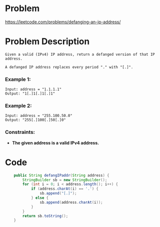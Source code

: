 # Problem
https://leetcode.com/problems/defanging-an-ip-address/
# Problem Description
```
Given a valid (IPv4) IP address, return a defanged version of that IP address.

A defanged IP address replaces every period "." with "[.]".
```
### Example 1:
```
Input: address = "1.1.1.1"
Output: "1[.]1[.]1[.]1"
```
### Example 2:
```
Input: address = "255.100.50.0"
Output: "255[.]100[.]50[.]0"
```
### Constraints:
- **The given address is a valid IPv4 address.**
# Code
```java
    public String defangIPaddr(String address) {
        StringBuilder sb = new StringBuilder();
        for (int i = 0; i < address.length(); i++) {
            if (address.charAt(i) == '.') {
                sb.append("[.]");
            } else {
                sb.append(address.charAt(i));
            }
        }
        return sb.toString();
    }
```
